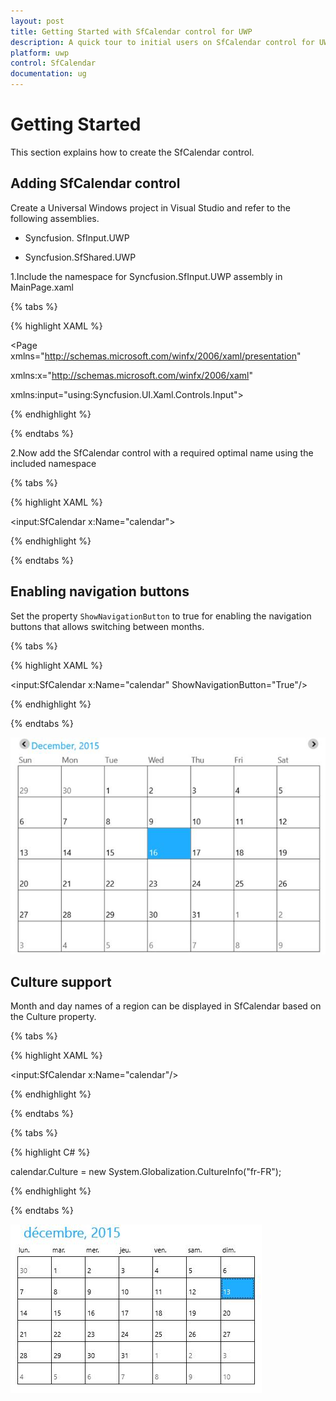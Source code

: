 ```yaml
---
layout: post
title: Getting Started with SfCalendar control for UWP
description: A quick tour to initial users on SfCalendar control for UWP
platform: uwp
control: SfCalendar
documentation: ug
---
```


# Getting Started

This section explains how to create the SfCalendar control.

## Adding SfCalendar control

Create a Universal Windows project in Visual Studio and refer to the following assemblies.

* Syncfusion. SfInput.UWP

* Syncfusion.SfShared.UWP

1.Include the namespace for Syncfusion.SfInput.UWP assembly in MainPage.xaml

{% tabs %}

{% highlight XAML %}
 
<Page xmlns="http://schemas.microsoft.com/winfx/2006/xaml/presentation"

xmlns:x="http://schemas.microsoft.com/winfx/2006/xaml"

xmlns:input="using:Syncfusion.UI.Xaml.Controls.Input">

{% endhighlight %}

{% endtabs %}

2.Now add the SfCalendar control with a required optimal name using the included namespace

{% tabs %}

{% highlight XAML %}

<input:SfCalendar x:Name="calendar">

{% endhighlight %}

{% endtabs %}

## Enabling navigation buttons

Set the property `ShowNavigationButton` to true for enabling the navigation buttons that allows switching between months.

{% tabs %}

{% highlight XAML %}

<input:SfCalendar x:Name="calendar" ShowNavigationButton="True"/>

{% endhighlight %}

{% endtabs %}

![](SfCalendar-images/SfCalendar-img1.jpeg)

## Culture support

Month and day names of a region can be displayed in SfCalendar based on the Culture property.

{% tabs %}

{% highlight XAML %}

<input:SfCalendar x:Name="calendar"/>

{% endhighlight %}

{% endtabs %}

{% tabs %}

{% highlight C# %}

calendar.Culture = new System.Globalization.CultureInfo("fr-FR");

{% endhighlight %}

{% endtabs %}

![](SfCalendar-images/SfCalendar-img4.jpeg)


